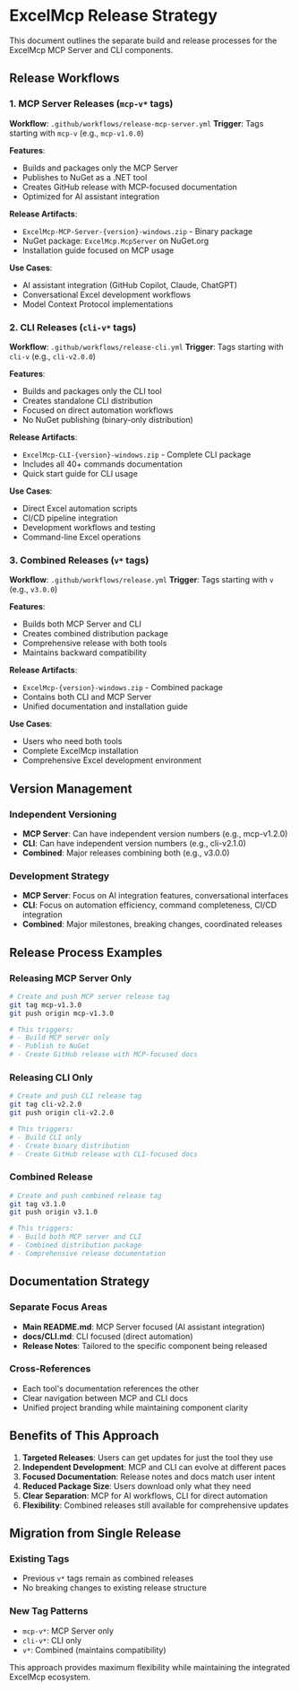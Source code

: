 # ExcelMcp Release Strategy

This document outlines the separate build and release processes for the ExcelMcp MCP Server and CLI components.

## Release Workflows

### 1. MCP Server Releases (`mcp-v*` tags)

**Workflow**: `.github/workflows/release-mcp-server.yml`
**Trigger**: Tags starting with `mcp-v` (e.g., `mcp-v1.0.0`)

**Features**:

- Builds and packages only the MCP Server
- Publishes to NuGet as a .NET tool
- Creates GitHub release with MCP-focused documentation
- Optimized for AI assistant integration

**Release Artifacts**:

- `ExcelMcp-MCP-Server-{version}-windows.zip` - Binary package
- NuGet package: `ExcelMcp.McpServer` on NuGet.org
- Installation guide focused on MCP usage

**Use Cases**:

- AI assistant integration (GitHub Copilot, Claude, ChatGPT)
- Conversational Excel development workflows
- Model Context Protocol implementations

### 2. CLI Releases (`cli-v*` tags)

**Workflow**: `.github/workflows/release-cli.yml`
**Trigger**: Tags starting with `cli-v` (e.g., `cli-v2.0.0`)

**Features**:

- Builds and packages only the CLI tool
- Creates standalone CLI distribution
- Focused on direct automation workflows
- No NuGet publishing (binary-only distribution)

**Release Artifacts**:

- `ExcelMcp-CLI-{version}-windows.zip` - Complete CLI package
- Includes all 40+ commands documentation
- Quick start guide for CLI usage

**Use Cases**:

- Direct Excel automation scripts
- CI/CD pipeline integration
- Development workflows and testing
- Command-line Excel operations

### 3. Combined Releases (`v*` tags)

**Workflow**: `.github/workflows/release.yml`
**Trigger**: Tags starting with `v` (e.g., `v3.0.0`)

**Features**:

- Builds both MCP Server and CLI
- Creates combined distribution package
- Comprehensive release with both tools
- Maintains backward compatibility

**Release Artifacts**:

- `ExcelMcp-{version}-windows.zip` - Combined package
- Contains both CLI and MCP Server
- Unified documentation and installation guide

**Use Cases**:

- Users who need both tools
- Complete ExcelMcp installation
- Comprehensive Excel development environment

## Version Management

### Independent Versioning

- **MCP Server**: Can have independent version numbers (e.g., mcp-v1.2.0)
- **CLI**: Can have independent version numbers (e.g., cli-v2.1.0)
- **Combined**: Major releases combining both (e.g., v3.0.0)

### Development Strategy

- **MCP Server**: Focus on AI integration features, conversational interfaces
- **CLI**: Focus on automation efficiency, command completeness, CI/CD integration
- **Combined**: Major milestones, breaking changes, coordinated releases

## Release Process Examples

### Releasing MCP Server Only

```bash
# Create and push MCP server release tag
git tag mcp-v1.3.0
git push origin mcp-v1.3.0

# This triggers:
# - Build MCP server only
# - Publish to NuGet
# - Create GitHub release with MCP-focused docs
```

### Releasing CLI Only

```bash
# Create and push CLI release tag
git tag cli-v2.2.0
git push origin cli-v2.2.0

# This triggers:
# - Build CLI only
# - Create binary distribution
# - Create GitHub release with CLI-focused docs
```

### Combined Release

```bash
# Create and push combined release tag
git tag v3.1.0
git push origin v3.1.0

# This triggers:
# - Build both MCP server and CLI
# - Combined distribution package
# - Comprehensive release documentation
```

## Documentation Strategy

### Separate Focus Areas

- **Main README.md**: MCP Server focused (AI assistant integration)
- **docs/CLI.md**: CLI focused (direct automation)
- **Release Notes**: Tailored to the specific component being released

### Cross-References

- Each tool's documentation references the other
- Clear navigation between MCP and CLI docs
- Unified project branding while maintaining component clarity

## Benefits of This Approach

1. **Targeted Releases**: Users can get updates for just the tool they use
2. **Independent Development**: MCP and CLI can evolve at different paces
3. **Focused Documentation**: Release notes and docs match user intent
4. **Reduced Package Size**: Users download only what they need
5. **Clear Separation**: MCP for AI workflows, CLI for direct automation
6. **Flexibility**: Combined releases still available for comprehensive updates

## Migration from Single Release

### Existing Tags

- Previous `v*` tags remain as combined releases
- No breaking changes to existing release structure

### New Tag Patterns

- `mcp-v*`: MCP Server only
- `cli-v*`: CLI only  
- `v*`: Combined (maintains compatibility)

This approach provides maximum flexibility while maintaining the integrated ExcelMcp ecosystem.
